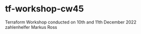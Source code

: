# tf-workshop-cw45

Terraform Workshop conducted on 10th and 11th December 2022
zahlenhelfer
Markus Ross